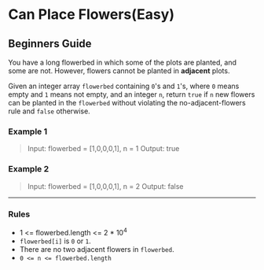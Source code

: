 # Can Place Flowers(Easy)

## Beginners Guide

You have a long flowerbed in which some of the plots are planted, and some are not. However, flowers cannot be planted in **adjacent** plots.

Given an integer array `flowerbed` containing `0`'s and `1`'s, where `0` means empty and `1` means not empty, and an integer `n`, return `true` if `n` new flowers can be planted in the `flowerbed` without violating the no-adjacent-flowers rule and `false` otherwise.

### Example 1

>Input: flowerbed = [1,0,0,0,1], n = 1
Output: true

### Example 2

>Input: flowerbed = [1,0,0,0,1], n = 2
Output: false

---

### Rules

* 1 <= flowerbed.length <= 2 * 10$^4$
* `flowerbed[i]` is `0` or `1`.
* There are no two adjacent flowers in `flowerbed`.
* `0 <= n <= flowerbed.length`
